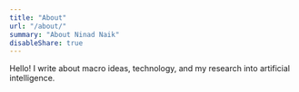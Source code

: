 ```yaml
---
title: "About"
url: "/about/"
summary: "About Ninad Naik"
disableShare: true
---
```


Hello! I write about macro ideas, technology, and my research into artificial intelligence. 
